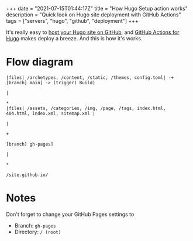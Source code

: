 +++
date = "2021-07-15T01:44:17Z"
title = "How Hugo Setup action works"
description = "Quick look on Hugo site deployment with GitHub Actions"
tags = ["servers", "hugo", "github", "deployment"]
+++

It's really easy to [host your Hugo site on GitHub](https://gohugo.io/hosting-and-deployment/hosting-on-github/), and [GitHub Actions for Hugo](https://github.com/marketplace/actions/hugo-setup) makes deploy a breeze. 
And this is how it's works.

# Flow diagram
```
|files| /archetypes, /content, /static, /themes, config.toml| -+ [branch] main] -> (trigger) Build)
                                                                                    |
                                                                                    *
|files| /assets, /categories, /img, /page, /tags, index.html, 404.html, index.xml, sitemap.xml |
                                                                                        |
                                                                                        +
                                                                                [branch] gh-pages]
                                                                                            |
                                                                                            *
                                                                                    /site.github.io/
```

# Notes
Don't forget to change your GitHub Pages settings to
* Branch: ```gh-pages```
* Directory: ```/ (root)```